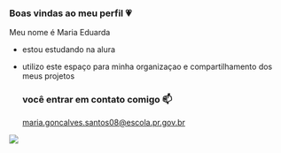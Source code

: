 ### Boas vindas ao meu perfil 💗

Meu nome é Maria Eduarda

- estou estudando na alura
- utilizo este espaço para minha organizaçao e compartilhamento dos meus projetos

  ### você entrar em contato comigo 📫
  maria.goncalves.santos08@escola.pr.gov.br 

![](https://media.tenor.com/PDYfr9dEq90AAAAC/spongebob-gay.gif)
